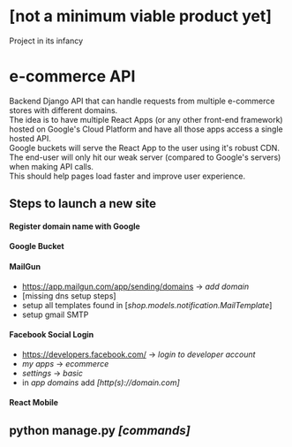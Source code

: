 # [not a minimum viable product yet]  
Project in its infancy

# e-commerce API
Backend Django API that can handle requests from multiple e-commerce stores with different domains.  
The idea is to have multiple React Apps (or any other front-end framework) hosted on Google's Cloud Platform and have all those apps access a single hosted API.  
Google buckets will serve the React App to the user using it's robust CDN. The end-user will only hit our weak server (compared to Google's servers) when making API calls.  
This should help pages load faster and improve user experience.  

## Steps to launch a new site

#### Register domain name with Google

#### Google Bucket

#### MailGun

* https://app.mailgun.com/app/sending/domains -> *add domain*  
* [missing dns setup steps]  
* setup all templates found in [*shop.models.notification.MailTemplate*]
* setup gmail SMTP  


#### Facebook Social Login

* https://developers.facebook.com/ -> *login to developer account*  
* *my apps* -> *ecommerce*
* *settings* -> *basic*
* in *app domains* add *[http(s)://domain.com]*

#### React Mobile

## python manage.py *[commands]*
